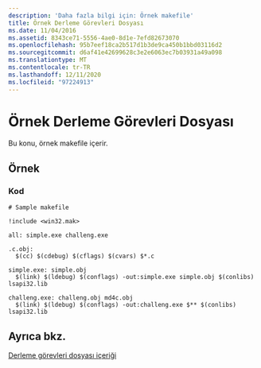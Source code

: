 ```yaml
---
description: 'Daha fazla bilgi için: Örnek makefile'
title: Örnek Derleme Görevleri Dosyası
ms.date: 11/04/2016
ms.assetid: 8343ce71-5556-4ae0-8d1e-7efd82673070
ms.openlocfilehash: 95b7eef18ca2b517d1b3de9ca450b1bbd03116d2
ms.sourcegitcommit: d6af41e42699628c3e2e6063ec7b03931a49a098
ms.translationtype: MT
ms.contentlocale: tr-TR
ms.lasthandoff: 12/11/2020
ms.locfileid: "97224913"
---
```

# <a name="sample-makefile"></a>Örnek Derleme Görevleri Dosyası

Bu konu, örnek makefile içerir.

## <a name="sample"></a>Örnek

### <a name="code"></a>Kod

```
# Sample makefile

!include <win32.mak>

all: simple.exe challeng.exe

.c.obj:
  $(cc) $(cdebug) $(cflags) $(cvars) $*.c

simple.exe: simple.obj
  $(link) $(ldebug) $(conflags) -out:simple.exe simple.obj $(conlibs) lsapi32.lib

challeng.exe: challeng.obj md4c.obj
  $(link) $(ldebug) $(conflags) -out:challeng.exe $** $(conlibs) lsapi32.lib
```

## <a name="see-also"></a>Ayrıca bkz.

[Derleme görevleri dosyası içeriği](contents-of-a-makefile.md)
